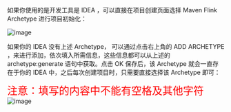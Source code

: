 如果你使用的是开发工具是 IDEA ，可以直接在项目创建页面选择 Maven Flink Archetype 进行项目初始化：

![image](https://github.com/wjn0918/Study/blob/master/SoftWare/images/IDEA/IntelliJ/flink-maven.png)

如果你的 IDEA 没有上述 Archetype， 可以通过点击右上角的 ADD ARCHETYPE ，来进行添加，依次填入所需信息，这些信息都可以从上述的 archetype:generate 语句中获取。点击 OK 保存后，该 Archetype 就会一直存在于你的 IDEA 中，之后每次创建项目时，只需要直接选择该 Archetype 即可：  

<font color=red face="黑体" size=5>注意：填写的内容中不能有空格及其他字符</font>
![image](https://github.com/wjn0918/Study/blob/master/SoftWare/images/IDEA/IntelliJ/flink-maven-new.png)